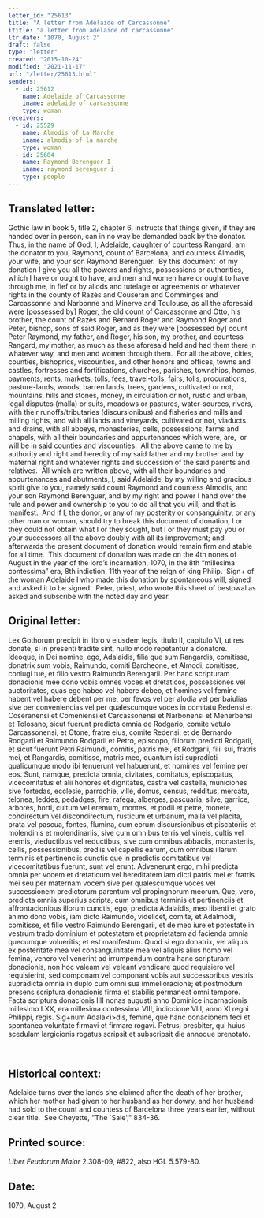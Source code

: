 ```yaml
---
letter_id: "25613"
title: "A letter from Adelaide of Carcassonne"
ititle: "a letter from adelaide of carcassonne"
ltr_date: "1070, August 2"
draft: false
type: "letter"
created: "2015-10-24"
modified: "2021-11-17"
url: "/letter/25613.html"
senders:
  - id: 25612
    name: Adelaide of Carcassonne
    iname: adelaide of carcassonne
    type: woman
receivers:
  - id: 25529
    name: Almodis of La Marche
    iname: almodis of la marche
    type: woman
  - id: 25684
    name: Raymond Berenguer I
    iname: raymond berenguer i
    type: people
---
```

<h2> Translated letter:</h2><p>Gothic law in book 5, title 2, chapter 6, instructs that things given, if they are handed over in person, can in no way be demanded back by the donator.&nbsp; Thus, in the name of God, I, Adelaide, daughter of countess Rangard, am the donator to you, Raymond, count of Barcelona, and countess Almodis, your wife, and your son Raymond Berenguer.&nbsp; By this document&nbsp; of my donation I give you all the powers and rights, possessions or authorities, which I have or ought to have, and men and women have or ought to have through me, in fief or by allods and tutelage or agreements or whatever rights in the county of Razès and Couseran and Comminges and Carcassonne and Narbonne and Minerve and Toulouse, as all the aforesaid were [possessed by] Roger, the old count of Carcassonne and Otto, his brother, the count of Razès and Bernard Roger and Raymond Roger and Peter, bishop, sons of said Roger, and as they were [possessed by] count Peter Raymond, my father, and Roger, his son, my brother, and countess Rangard, my mother, as much as these aforesaid held and had them there in whatever way, and men and women through them.&nbsp; For all the above, cities, counties, bishoprics, viscounties, and other honors and offices, towns and castles, fortresses and fortifications, churches, parishes, townships, homes, payments, rents, markets, tolls, fees, travel-tolls, fairs, tolls, procurations, pasture-lands, woods, barren lands, trees, gardens, cultivated or not, mountains, hills and stones, money, in circulation or not, rustic and urban, legal disputes (malla) or suits, meadows or pastures, water-sources, rivers, with their runoffs/tributaries (discursionibus) and fisheries and mills and milling rights, and with all lands and vineyards, cultivated or not, viaducts and drains, with all abbeys, monasteries, cells, possessions, farms and chapels, with all their boundaries and appurtenances which were, are, &nbsp;or will be in said counties and viscounties.&nbsp; All the above came to me by authority and right and heredity of my said father and my brother and by maternal right and whatever rights and succession of the said parents and relatives.&nbsp; All which are written above, with all their boundaries and appurtenances and abutments, I, said Adelaide, by my willing and gracious spirit give to you, namely said count Raymond and countess Almodis, and your son Raymond Berenguer, and by my right and power I hand over the rule and power and ownership to you to do all that you will; and that is manifest.&nbsp; And if I, the donor, or any of my posterity or consanguinity, or any other man or woman, should try to break this document of donation, I or they could not obtain what I or they sought, but I or they must pay you or your successors all the above doubly with all its improvement; and afterwards the present document of donation would remain firm and stable for all time.&nbsp; This document of donation was made on the 4th nones of August in the year of the lord’s incarnation, 1070, in the 8th “millesima contessima” era, 8th indiction, 11th year of the reign of king Philip.&nbsp; Sign+ of the woman Adelaide I who made this donation by spontaneous will, signed and asked it to be signed.&nbsp; Peter, priest, who wrote this sheet of bestowal as asked and subscribe with the noted day and year.</p><h2 class="mt-4"> Original letter:</h2><p>Lex Gothorum precipit in libro v eiusdem legis, titulo II, capitulo VI, ut res donate, si in presenti tradite sint, nullo modo repetantur a donatore. Ideoque, in Dei nomine, ego, Adalaidis, filia que sum Rangardis, comitisse, donatrix sum vobis, Raimundo, comiti Barcheone, et Almodi, comitisse, coniugi tue, et filio vestro Raimundo Berengarii. Per hanc scripturam donacionis mee dono vobis omnes voces et dretaticos, possessiones vel auctoritates, quas ego habeo vel habere debeo, et homines vel femine habent vel habere debent per me, per fevos vel per alodia vel per baiulias sive per conveniencias vel per qualescumque voces in comitatu Redensi et Coseranensi et Comeniensi et Carcassonensi et Narbonensi et Menerbensi et Tolosano, sicut fuerunt predicta omnia de Rodgario, comite vetulo Carcassonensi, et Otone, fratre eius, comite Redensi, et de Bernardo Rodgarii et Raimundo Rodgarii et Petro, episcopo, filiorum predicti Rodgarii, et sicut fuerunt Petri Raimundi, comitis, patris mei, et Rodgarii, filii sui, fratris mei, et Rangardis, comitisse, matris mee, quantum isti supradicti qualicumque modo ibi tenuerunt vel habuerunt, et homines vel femine per eos. Sunt, namque, predicta omnia, civitates, comitatus, episcopatus, vicecomitatus et alii honores et dignitates, castra vel castella, municiones sive fortedas, ecclesie, parrochie, ville, domus, census, redditus, mercata, telonea, leddes, pedadges, fire, rafega, alberges, pascuaria, silve, garrice, arbores, horti, cultum vel eremum, montes, et podii et petre, monete, condirectum vel discondirectum, rusticum et urbanum, malla vel placita, prata vel pascua, fontes, flumina, cum eorum discursionibus et piscatoriis et molendinis et molendinariis, sive cum omnibus terris vel vineis, cultis vel eremis, vieductibus vel reductibus, sive cum omnibus abbaciis, monasteriis, cellis, possessionibus, prediis vel capellis earum, cum omnibus illarum terminis et pertinenciis cunctis que in predictis comitatibus vel vicecomitatibus fuerunt, sunt vel erunt. Advenerunt ergo, mihi predicta omnia per vocem et dretaticum vel hereditatem iam dicti patris mei et fratris mei seu per maternam vocem sive per qualescumque voces vel successionem predictorum parentum vel propingnorum meorum. Que, vero, predicta omnia superius scripta, cum omnibus terminis et pertinen­ciis et affrontacionibus illorum cunctis, ego, predicta Adalaidis, meo libenti et grato animo dono vobis, iam dicto Raimundo, videlicet, comite, et Adalmodi, comitisse, et filio vestro Raimundo Berengarii, et de meo iure et potestate in vestrum trado dominium et potestatem et proprietatem ad facienda omnia quecumque volueritis; et est manifestum. Quod si ego donatrix, vel aliquis ex posteritate mea vel consanguinitate mea vel aliquis alius homo vel femina, venero vel venerint ad irrumpendum contra hanc scripturam donacionis, non hoc valeam vel veleant vendicare quod requisiero vel requisierint, sed componam vel componant vobis aut successoribus vestris supradicta omnia in duplo cum omni sua immelioracione; et postmodum presens scriptura donacionis firma et stabilis permaneat omni tempore. Facta scriptura donacionis IIII nonas augusti anno Dominice incarnacionis millesimo LXX, era millesima contessima VIII, indiccione VIII, anno XI regni Philippi, regis. Sig+num Adala&lt;i&gt;dis, femine, que hanc donacionem feci et spontanea voluntate firmavi et firmare rogavi. Petrus, presbiter, qui huius scedulam largicionis rogatus scripsit et subscripsit die annoque prenotato.</p><p>&nbsp;</p><h2 class="mt-4"> Historical context:</h2><p>Adelaide turns over the lands she claimed after the death of her brother, which her mother had given to her husband as her dowry, and her husband had sold to the count and countess of Barcelona three years earlier, without clear title. &nbsp;See Cheyette, "The `Sale'," 834-36.</p><h2 class="mt-4"> Printed source:</h2><p><em>Liber Feudorum Maior</em> 2.308-09, #822, also HGL 5.579-80.&nbsp;&nbsp;</p><h2 class="mt-4"> Date:</h2>1070, August 2